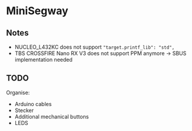 # MiniSegway

## Notes

- NUCLEO_L432KC does not support ``"target.printf_lib": "std",``
- TBS CROSSFIRE Nano RX V3 does not support PPM anymore $\rightarrow$ SBUS implementation needed

## TODO

Organise:
- Arduino cables
- Stecker
- Additional mechanical buttons
- LEDS
